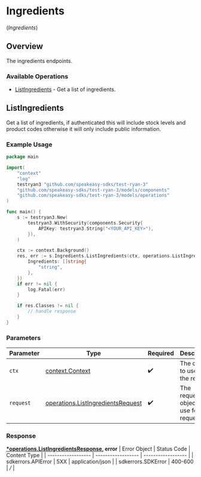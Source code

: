 # Ingredients
(*Ingredients*)

## Overview

The ingredients endpoints.

### Available Operations

* [ListIngredients](#listingredients) - Get a list of ingredients.

## ListIngredients

Get a list of ingredients, if authenticated this will include stock levels and product codes otherwise it will only include public information.

### Example Usage

```go
package main

import(
	"context"
	"log"
	testryan3 "github.com/speakeasy-sdks/test-ryan-3"
	"github.com/speakeasy-sdks/test-ryan-3/models/components"
	"github.com/speakeasy-sdks/test-ryan-3/models/operations"
)

func main() {
    s := testryan3.New(
        testryan3.WithSecurity(components.Security{
            APIKey: testryan3.String("<YOUR_API_KEY>"),
        }),
    )

    ctx := context.Background()
    res, err := s.Ingredients.ListIngredients(ctx, operations.ListIngredientsRequest{
        Ingredients: []string{
            "string",
        },
    })
    if err != nil {
        log.Fatal(err)
    }

    if res.Classes != nil {
        // handle response
    }
}
```

### Parameters

| Parameter                                                                              | Type                                                                                   | Required                                                                               | Description                                                                            |
| -------------------------------------------------------------------------------------- | -------------------------------------------------------------------------------------- | -------------------------------------------------------------------------------------- | -------------------------------------------------------------------------------------- |
| `ctx`                                                                                  | [context.Context](https://pkg.go.dev/context#Context)                                  | :heavy_check_mark:                                                                     | The context to use for the request.                                                    |
| `request`                                                                              | [operations.ListIngredientsRequest](../../models/operations/listingredientsrequest.md) | :heavy_check_mark:                                                                     | The request object to use for the request.                                             |


### Response

**[*operations.ListIngredientsResponse](../../models/operations/listingredientsresponse.md), error**
| Error Object       | Status Code        | Content Type       |
| ------------------ | ------------------ | ------------------ |
| sdkerrors.APIError | 5XX                | application/json   |
| sdkerrors.SDKError | 400-600            | */*                |
